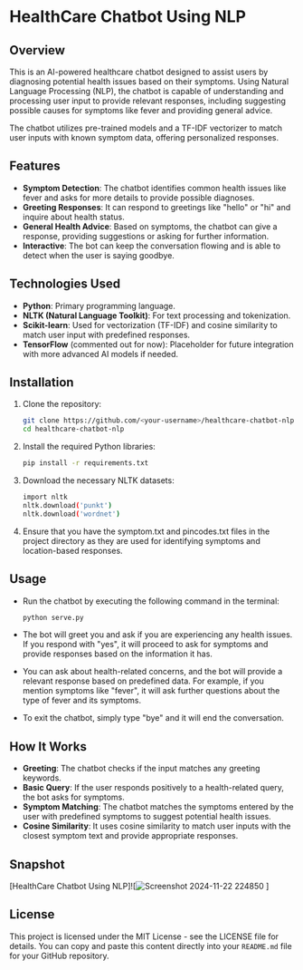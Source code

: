 # HealthCare Chatbot Using NLP

## Overview

This is an AI-powered healthcare chatbot designed to assist users by diagnosing potential health issues based on their symptoms. Using Natural Language Processing (NLP), the chatbot is capable of understanding and processing user input to provide relevant responses, including suggesting possible causes for symptoms like fever and providing general advice.

The chatbot utilizes pre-trained models and a TF-IDF vectorizer to match user inputs with known symptom data, offering personalized responses.

## Features

- **Symptom Detection**: The chatbot identifies common health issues like fever and asks for more details to provide possible diagnoses.
- **Greeting Responses**: It can respond to greetings like "hello" or "hi" and inquire about health status.
- **General Health Advice**: Based on symptoms, the chatbot can give a response, providing suggestions or asking for further information.
- **Interactive**: The bot can keep the conversation flowing and is able to detect when the user is saying goodbye.

## Technologies Used

- **Python**: Primary programming language.
- **NLTK (Natural Language Toolkit)**: For text processing and tokenization.
- **Scikit-learn**: Used for vectorization (TF-IDF) and cosine similarity to match user input with predefined responses.
- **TensorFlow** (commented out for now): Placeholder for future integration with more advanced AI models if needed.
  
## Installation

1. Clone the repository:
   ```bash
   git clone https://github.com/<your-username>/healthcare-chatbot-nlp.git
   cd healthcare-chatbot-nlp
   ```
2. Install the required Python libraries:
   ```bash
   pip install -r requirements.txt
   ```
3. Download the necessary NLTK datasets:
   ```bash
   import nltk
   nltk.download('punkt')
   nltk.download('wordnet')
   ```
4. Ensure that you have the symptom.txt and pincodes.txt files in the project directory as they are used for identifying symptoms and location-based responses.

## Usage
- Run the chatbot by executing the following command in the terminal:
   ```bash
   python serve.py
   ```
- The bot will greet you and ask if you are experiencing any health issues. If you respond with "yes", it will proceed to ask for symptoms and provide responses based on the information it has.

- You can ask about health-related concerns, and the bot will provide a relevant response based on predefined data. For example, if you mention symptoms like "fever", it will ask further questions about the type of fever and its symptoms.

- To exit the chatbot, simply type "bye" and it will end the conversation.

## How It Works
-  **Greeting**: The chatbot checks if the input matches any greeting keywords.
-  **Basic Query**: If the user responds positively to a health-related query, the bot asks for symptoms.
-  **Symptom Matching**: The chatbot matches the symptoms entered by the user with predefined symptoms to suggest potential health issues.
-  **Cosine Similarity**: It uses cosine similarity to match user inputs with the closest symptom text and provide appropriate responses.
## Snapshot
[HealthCare Chatbot Using NLP]![![Screenshot 2024-11-22 224850](https://github.com/user-attachments/assets/6e5f2959-2cf0-450a-9536-4501186217d3)
]
## License
This project is licensed under the MIT License - see the LICENSE file for details.
You can copy and paste this content directly into your `README.md` file for your GitHub repository.
